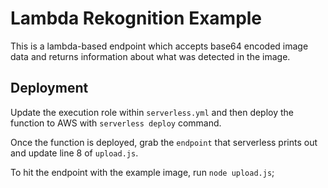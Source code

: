 # Lambda Rekognition Example

This is a lambda-based endpoint which accepts base64 encoded image data and returns information about what was detected in the image.

## Deployment

Update the execution role within `serverless.yml` and then deploy the function to AWS with `serverless deploy` command.

Once the function is deployed, grab the `endpoint` that serverless prints out and update line 8 of `upload.js`.

To hit the endpoint with the example image, run `node upload.js`;

